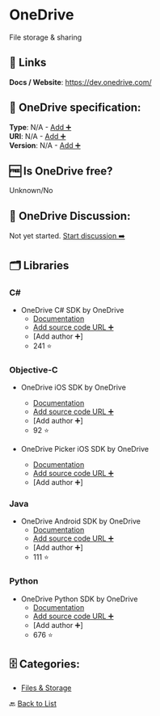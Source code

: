 # OneDrive
File storage &amp; sharing

##  🔗 Links
**Docs / Website**: https://dev.onedrive.com/

## 🧬 OneDrive specification:
**Type**: N/A - [Add ➕](https://github.com/apis-list/apis-list/edit/main/apis-list.yaml)  
**URI**: N/A - [Add ➕](https://github.com/apis-list/apis-list/edit/main/apis-list.yaml)  
**Version**: N/A - [Add ➕](https://github.com/apis-list/apis-list/edit/main/apis-list.yaml)

## 🆓 Is OneDrive free?
 Unknown/No 

## 💬 OneDrive Discussion:
Not yet started. [Start discussion ➡️](https://github.com/apis-list/apis-list/discussions/new)

## 🗂️ Libraries
### C#
- OneDrive C# SDK by OneDrive
    - [Documentation](https://github.com/OneDrive/onedrive-sdk-csharp)
    - [Add source code URL ➕]()
    - [Add author ➕]
    - 241 ⭐

### Objective-C
- OneDrive iOS SDK by OneDrive
    - [Documentation](https://github.com/OneDrive/onedrive-sdk-ios)
    - [Add source code URL ➕]()
    - [Add author ➕]
    - 92 ⭐

- OneDrive Picker iOS SDK by OneDrive
    - [Documentation](https://dev.onedrive.com/sdks.htm)
    - [Add source code URL ➕]()
    - [Add author ➕]

### Java
- OneDrive Android SDK by OneDrive
    - [Documentation](https://github.com/OneDrive/onedrive-sdk-android)
    - [Add source code URL ➕]()
    - [Add author ➕]
    - 111 ⭐

### Python
- OneDrive Python SDK by OneDrive
    - [Documentation](https://github.com/OneDrive/onedrive-sdk-python)
    - [Add source code URL ➕]()
    - [Add author ➕]
    - 676 ⭐


## 🗄️ Categories:
- [Files & Storage](https://github.com/apis-list/apis-list#files--storage-)

🔙  [Back to List](https://github.com/apis-list/apis-list)
